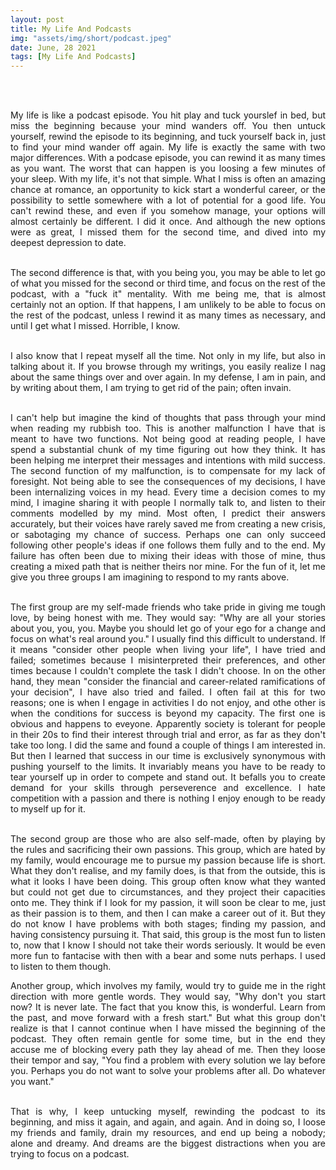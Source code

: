 ```yaml
---
layout: post
title: My Life And Podcasts
img: "assets/img/short/podcast.jpeg"
date: June, 28 2021
tags: [My Life And Podcasts]
---
```

  
<br><br>
<div align="justify">

My life is like a podcast episode. You hit play and tuck yourslef in bed, but miss the beginning because your mind wanders off. You then untuck yourself, rewind the episode to its beginning, and tuck yourself back in, just to find your mind wander off again. My life is exactly the same with two major differences. With a podcase episode, you can rewind it as many times as you want. The worst that can happen is you loosing a few minutes of your sleep. With my life, it's not that simple. What I miss is often an amazing chance at romance, an opportunity to kick start a wonderful career, or the possibility to settle somewhere with a lot of potential for a good life. You can't rewind these, and even if you somehow manage, your options will almost certainly be different. I did it once. And although the new options were as great, I missed them for the second time, and dived into my deepest depression to date. <br><br>
  
The second difference is that, with you being you, you may be able to let go of what you missed for the second or third time, and focus on the rest of the podcast, with a "fuck it" mentality. With me being me, that is almost certainly not an option. If that happens, I am unlikely to be able to focus on the rest of the podcast, unless I rewind it as many times as necessary, and  until I get what I missed. Horrible, I know. <br><br>
  
I also know that I repeat myself all the time. Not only in my life, but also in talking about it. If you browse through my writings, you easily realize I nag about the same things over and over again. In my defense, I am in pain, and by writing about them, I am trying to get rid of the pain; often invain. <br><br>
  
I can't help but imagine the kind of thoughts that pass through your mind when reading my rubbish too. This is another malfunction I have that is meant to have two functions. Not being good at reading people, I have spend a substantial chunk of my time figuring out how they think. It has been helping me interpret their messages and intentions with mild success. The second function of my malfunction, is to compensate for my lack of foresight. Not being able to see the consequences of my decisions, I have been internalizing voices in my head. Every time a decision comes to my mind, I imagine sharing it with people I normally talk to, and listen to their comments modelled by my mind. Most often, I predict their answers accurately, but their voices have rarely saved me from creating a new crisis, or sabotaging my chance of success. Perhaps one can only succeed following other people's ideas if one follows them fully and to the end. My failure has often been due to mixing their ideas with those of mine, thus creating a mixed path that is neither theirs nor mine. For the fun of it, let me give you three groups I am imagining to respond to my rants above. <br><br>
  
The first group are my self-made friends who take pride in giving me tough love, by being honest with me. They would say: "Why are all your stories about you, you, you. Maybe you should let go of your ego for a change and focus on what's real around you." I usually find this difficult to understand. If it means "consider other people when living your life", I have tried and failed; sometimes because I misinterpreted their preferences, and other times because I couldn't complete the task I didn't choose. In on the other hand, they mean "consider the financial and career-related ramifications of your decision", I have also tried and failed. I often fail at this for two reasons; one is when I engage in activities I do not enjoy, and othe other is when the conditions for success is beyond my capacity. The first one is obvious and happens to eveyone. Apparently society is tolerant for people in their 20s to find their interest through trial and error, as far as they don't take too long. I did the same and found a couple of things I am interested in. But then I learned that success in our time is exclusively synonymous with pushing yourself to the limits. It invariably means you have to be ready to tear yourself up in order to compete and stand out. It befalls you to create demand for your skills through perseverence and excellence. I hate competition with a passion and there is nothing I enjoy enough to be ready to myself up for it. <br><br>
  
The second group are those who are also self-made, often by playing by the rules and sacrificing their own passions. This group, which are hated by my family, would encourage me to pursue my passion because life is short. What they don't realise, and my family does, is that from the outside, this is what it looks I have been doing. This group often know what they wanted but could not get due to circumstances, and they project their capacities onto me. They think if I look for my passion, it will soon be clear to me, just as their passion is to them, and then I can make a career out of it. But they do not know I have problems with both stages; finding my passion, and having consistency pursuing it. That said, this group is the most fun to listen to, now that I know I should not take their words seriously. It would be even more fun to fantacise with then with a bear and some nuts perhaps. I used to listen to them though. 
  
Another group, which involves my family, would try to guide me in the right direction with more gentle words. They would say, "Why don't you start now? It is never late. The fact that you know this, is wonderful. Learn from the past, and move forward with a fresh start." But what this group don't realize is that I cannot continue when I have missed the beginning of the podcast. They often remain gentle for some time, but in the end they accuse me of blocking every path they lay ahead of me. Then they loose their tempor and say, "You find a problem with every solution we lay before you. Perhaps you do not want to solve your problems after all. Do whatever you want."<br><br>

That is why, I keep untucking myself, rewinding the podcast to its beginning, and miss it again, and again, and again. And in doing so, I loose my friends and family, drain my resources, and end up being a nobody; alone and dreamy. And dreams are the biggest distractions when you are trying to focus on a podcast. <br><br>


  
  
  
</div>
<br><br>
<br><br>
<br><br>
<br><br>
<br><br>
<br><br> 

